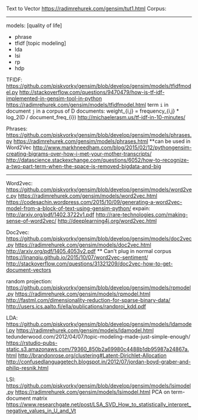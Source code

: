 

Text to Vector
https://radimrehurek.com/gensim/tut1.html
Corpus:


--------------

models:
[quality of life]
- phrase
- tfidf
[topic modeling]
- lda
- lsi
- rp
- hdp

TFIDF:
https://github.com/piskvorky/gensim/blob/develop/gensim/models/tfidfmodel.py
http://stackoverflow.com/questions/9470479/how-is-tf-idf-implemented-in-gensim-tool-in-python
https://radimrehurek.com/gensim/models/tfidfmodel.html
term `i` in document `j` in a corpus of D documents:
    weight_{i,j} = frequency_{i,j} * log_2(D / document_freq_{i})
http://michaelerasm.us/tf-idf-in-10-minutes/

Phrases:
https://github.com/piskvorky/gensim/blob/develop/gensim/models/phrases.py
https://radimrehurek.com/gensim/models/phrases.html
**can be used in Word2Vec
http://www.markhneedham.com/blog/2015/02/12/pythongensim-creating-bigrams-over-how-i-met-your-mother-transcripts/
http://datascience.stackexchange.com/questions/6052/how-to-recognize-a-two-part-term-when-the-space-is-removed-bigdata-and-big


------

Word2vec:
https://github.com/piskvorky/gensim/blob/develop/gensim/models/word2vec.py
https://radimrehurek.com/gensim/models/word2vec.html
https://codesachin.wordpress.com/2015/10/09/generating-a-word2vec-model-from-a-block-of-text-using-gensim-python/
expain:
http://arxiv.org/pdf/1402.3722v1.pdf
http://rare-technologies.com/making-sense-of-word2vec/
http://deeplearning4j.org/word2vec.html


Doc2vec:
https://github.com/piskvorky/gensim/blob/develop/gensim/models/doc2vec.py
https://radimrehurek.com/gensim/models/doc2vec.html
http://arxiv.org/pdf/1405.4053v2.pdf
** Can't plug in normal corpus
https://linanqiu.github.io/2015/10/07/word2vec-sentiment/
http://stackoverflow.com/questions/31321209/doc2vec-how-to-get-document-vectors


random projection:
https://github.com/piskvorky/gensim/blob/develop/gensim/models/rpmodel.py
https://radimrehurek.com/gensim/models/rpmodel.html
http://fastml.com/dimensionality-reduction-for-sparse-binary-data/
http://users.ics.aalto.fi/ella/publications/randproj_kdd.pdf

LDA:
https://github.com/piskvorky/gensim/blob/develop/gensim/models/ldamodel.py
https://radimrehurek.com/gensim/models/ldamodel.html
tedunderwood.com/2012/04/07/topic-modeling-made-just-simple-enough/
https://rstudio-pubs-static.s3.amazonaws.com/79360_850b2a69980c4488b1db95987a24867a.html
http://brandonrose.org/clustering#Latent-Dirichlet-Allocation
http://confusedlanguagetech.blogspot.in/2012/07/jordan-boyd-graber-and-philip-resnik.html

LSI:
https://github.com/piskvorky/gensim/blob/develop/gensim/models/lsimodel.py
https://radimrehurek.com/gensim/models/lsimodel.html
PCA on term-document matrix
https://www.researchgate.net/post/LSA_SVD_How_to_statistically_interpret_negative_values_in_U_and_Vt


